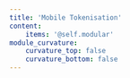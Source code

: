 ```yaml
---
title: 'Mobile Tokenisation'
content:
    items: '@self.modular'
module_curvature:
    curvature_top: false
    curvature_bottom: false
---
```


